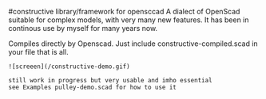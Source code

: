 
#constructive library/framework for opensccad
A dialect of OpenScad suitable for complex models,
with very many new features. It has been in continous use by myself for many years now.

Compiles directly by Openscad.
Just include constructive-compiled.scad
in your file that is all.
```
![screeen](/constructive-demo.gif)

still work in progress but very usable and imho essential
see Examples pulley-demo.scad for how to use it
